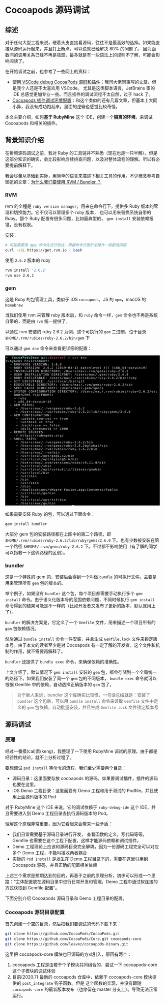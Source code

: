 # Cocoapods 源码调试

## 综述

对于任何大型工程来说，硬着头皮直接看源码，往往不是最高效的选择。如果能直接从源码运行起来，并且打上断点，可以说就已经解决 80% 的问题了。
因为函数间的调用关系已经不再是瓶颈，最多就是有一些语法上的规则不了解，可能会影响阅读了。

在开始调试之前，也参考了一些网上的资料：

* [使用 VSCode debug CocoaPods 源码和插件](https://github.com/X140Yu/debug_cocoapods_plugins_in_vscode/blob/master/duwo.md)：我司大佬同事写的文章，但是我个人还是不太喜欢用 VSCode。
尤其是这类脚本语言，JetBrains 家的 IDE 总感觉更加专业一些。而且插件的调试流程不太自然，过于 hack 了。
* [Cocoapods 插件调试环境配置](http://dreamtracer.top/cocoapods-cha-jian-diao-shi-huan-jing-pei-zhi/)：和这个类似的还有几篇文章，但基本上大同小异，我没有成功跑起来，里面的逻辑也感觉比较奇怪。

本文主要介绍，如何**基于 RubyMine** 这个 IDE，创建一个**隔离的环境**，来调试 Cocoapods 和相关的插件。

## 背景知识介绍

在折腾源码调试之前，我对 Ruby 的工具链并不熟悉（现在也是一只半解）。但是这部分知识的确实，会比较影响后续排查问题，以及对整体流程的理解。所以有必要提前解释下。

我会尽量从基础到实际，用简单的语言来描述下相关工具的作用。不少概念参考自御姐的文章：[为什么我们要使用 RVM / Bundler ？](https://juejin.im/post/5c1fb3696fb9a049af6d4132)

### RVM

rvm 的全程是 `ruby version manager`，用来在命令行下，提供多 Ruby 版本的管理和切换能力。它不仅可以管理多个 ruby 版本， 也可以用来替换系统自带的 Ruby。那个 Ruby 配置有很多问题，比如最典型的，
`gem install` 安装依赖报错，没有权限。

安装：

```bash
# 可能需要用 gpg 命令先进行验证，根据命令行提示来操作一般都没问题
curl -sSL https://get.rvm.io | bash
```

使用 `2.6.2` 版本的 ruby

```bash
rvm install '2.6.2'
rvm use 2.6.2
```

### gem

这是 Ruby 的包管理工具，类似于 iOS  `cocoapods`，JS 的 `npm`，macOS 的 `homebrew`

当我们使用 rvm 来管理 ruby 版本后，和 `ruby` 命令一样，`gem` 命令也不再是系统自带的，而是由 `rvm` 统一提供了。

以通过 rvm 安装的 ruby 2.6.2 为例，这个可执行的 `gem` 二进制，位于目录 `$HOME/.rvm/rubies/ruby-2.6.2/bin/gem` 下

可以通过 `gem env` 命令来查看更详细的配置：

![](../pictures/cocoapods-debug/gem-env.png)

如果需要安装 Ruby 的包，可以通过下面命令：

```bash
gem install bundler
```

大部分 gem 包的安装路径都在上图中的第二个路径，即 `$HOME/.rvm/rubies/ruby-2.6.2/lib/ruby/gems/2.6.0` 下。也有少数被安装在第一个路径 `$HEOME/.rvm/gems/ruby-2.6.2` 下。不过都不影响使用（有了解的同学可以指教一下这俩路径的区别）。

### bundler

这是一个特殊的 gem 包，安装后会得到一个叫做 `bundle` 的可执行文件。主要是用来管理所有 `gem` 包的版本的。

举个例子，如果没有 `bundler` 这个包，每个项目都需要手动执行多个 `gem install` 命令。由于语义化版本号的范围依赖问题，不同时候执行 `gem install` 命令得到的结果可能是不一样的（比如开发者又发布了更新的版本，默认就用上了）。

`bundler` 的解决方案是，它定义了一个 `Gemfile` 文件，用来描述一个项目所有的 `gem` 包依赖情况。

然后通过 `bundle install` 命令一件安装，并且生成 `Gemfile.lock` 文件来锁定版本号。由于本文的读者至少是对 Cocoapods 有一定了解的开发者，这个文件和机制的作用，就不需要再解释了。

`bundler` 还提供了 `bundle exec` 命令，来确保依赖的准确性。

上文介绍了，默认情况下 `gem install` 安装的 `gem` 包，都会存储到一个全局统一的路径下。如果我们安装了同一个 `gem` 包的不同版本， `bundle exec` 命令就可以根据 Gemfile 中的依赖，自动选择正确版本的 `gem` 包了。

> 对于新人来说，bundler 这个库确实比较怪，一句话总结就是：安装了 `bundler` 这个包后，可以用 `bundle install` 命令来读取 `Gemfile` 文件中定义的 `gem` 包依赖，自动批量安装，并且生成 `Gemfile.lock` 文件锁定版本号

## 源码调试

### 原理

经过一番摸(cai)索(keng)，我整理了一下使用 RubyMine 调试的原理。由于都是经验性的结论，就不上分析过程了。

要想调试 `pod install` 等命令的流程，我们至少需要两个目录：

* 源码目录：这里面要存放 cocoapods 的源码，如果要调试插件，插件的源码也要在这里。
* iOS Demo 工程目录：这里面要有 Demo 工程和用于测试的 Podfile，并且使用上面源码版本的 Pod

对于 RubyMine 这个 IDE 来说，它的调试依赖于 `ruby-debug-ide` 这个 IDE，并且需要进入到 Demo 工程目录去执行源码版本的 Pod。

理解这个原理非常重要，因为它看起来会带来一些矛盾：

* 我们日常需要基于源码目录进行开发， 查看函数的定义，写代码等等。Gemfile 也需要在这个工程下配置，这样才能源码依赖和调试插件。
* Demo 工程理论上应该和源码目录完全解耦，因为一份源码工程完全可以对应多个 Demo 工程，不能叫接收两者耦合
* 实际的 `Pod Install` 是发生在 Demo 工程目录下的，需要在这里引用到 Cocoapods 源码，并且正确的配置相关依赖

上述三个需求是预期达到的目的，再基于之前的原理分析，初步可以形成一个思路：“主体配置放在源码目录中进行日常开发和管理，Demo 工程中通过软连接的方式获取到 Gemfile 配置”。

下面分别介绍 Cocoapods 源码目录和 Demo 工程目录的配置。

### Cocoapods 源码目录配置

首先创建一个空的目录，然后把我们要调试的代码下载下来：

```bash
git clone https://github.com/CocoaPods/CocoaPods.git
git clone https://github.com/CocoaPods/Core.git cocoapods-core
git clone https://github.com/leavez/cocoapods-binary.git
```

这里把 cocoapods-core 模块也已源码的方式引入，原因有两个：

1. cocoapods 工程是由若干个子模块共同组合的，尝试一下 cocoapods-core 这个子模块的调试体验
2. 目前(2020.7) 最新的 cocoapods 仓库中，依赖于 cocoapods-core 模块提供的 `post_integrate` 钩子函数。但是 这个函数的实现，并没有跟随 `cocoapods-core` 的最新版本发布（也停留在 master 分支上）。导致无法正常运行。